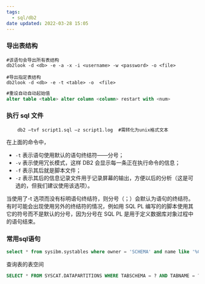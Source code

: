 ```yaml
---
tags:
  - sql/db2
date updated: 2022-03-28 15:05
---
```


### 导出表结构

```shell
#该语句会导出所有表结构
db2look -d <db> -e -a -x -i <username> -w <password> -o <file>

#导出指定表结构
db2look -d <db> -e -t <table> -o  <file>

```

```sql
#重设自动自动起始值
alter table <table> alter column <column> restart with <num>
```

### 执行 sql 文件

```shell
    db2 –tvf script1.sql –z script1.log  #需转化为unix格式文本
```

在上面的命令中，

- `-t` 表示语句使用默认的语句终结符——分号；
- `-v` 表示使用冗长模式，这样 DB2 会显示每一条正在执行命令的信息；
- `-f` 表示其后就是脚本文件；
- `-z` 表示其后的信息记录文件用于记录屏幕的输出，方便以后的分析（这是可选的，但我们建议使用该选项）。

当使用了-t 选项而没有标明语句终结符，则分号（；）会默认为语句的终结符。有时可能会出现使用另外的终结符的情况，例如用 SQL PL 编写的的脚本使用其它的符号而不是默认的分号，因为分号在 SQL PL 是用于定义数据库对象过程中的语句结束。

### 常用sql语句

```sql
select * from sysibm.systables where owner = 'SCHEMA' and name like '%CUR%' and type = 'T';
```


查询表的表空间

```sql
SELECT * FROM SYSCAT.DATAPARTITIONS WHERE TABSCHEMA = ? AND TABNAME = ? ORDER BY SEQNO
```
